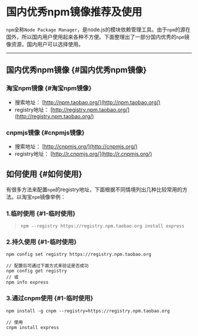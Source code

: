 # 国内优秀npm镜像推荐及使用

`npm`全称`Node Package Manager`，是node.js的模块依赖管理工具。由于`npm`的源在国外，所以国内用户使用起来各种不方便。下面整理出了一部分国内优秀的`npm`镜像资源，国内用户可以选择使用。

---

## 国内优秀npm镜像 {#国内优秀npm镜像}

### 淘宝npm镜像 {#淘宝npm镜像}

* 搜索地址：
  [http://npm.taobao.org/](http://npm.taobao.org/)
* registry地址：
  [http://registry.npm.taobao.org/](http://registry.npm.taobao.org/)

### cnpmjs镜像 {#cnpmjs镜像}

* 搜索地址：
  [http://cnpmjs.org/](http://cnpmjs.org/)
* registry地址：
  [http://r.cnpmjs.org/](http://r.cnpmjs.org/)

## 如何使用 {#如何使用}

有很多方法来配置`npm`的registry地址，下面根据不同情境列出几种比较常用的方法。以淘宝`npm`镜像举例：

### 1.临时使用 {#1-临时使用}

> ```
> npm --registry https://registry.npm.taobao.org install express
> ```

### 2.持久使用 {#1-临时使用}

```
npm config set registry https://registry.npm.taobao.org

// 配置后可通过下面方式来验证是否成功
npm config get registry
// 或
npm info express
```

### 3.通过cnpm使用 {#1-临时使用}

```
npm install -g cnpm --registry=https://registry.npm.taobao.org

// 使用
cnpm install express
```



